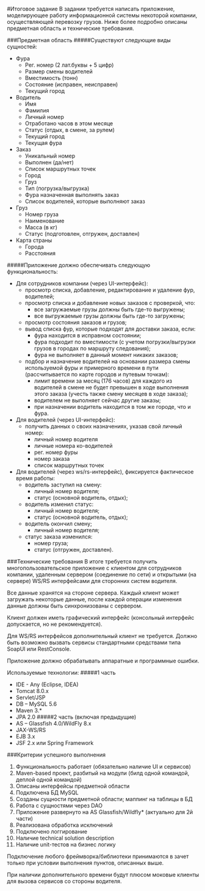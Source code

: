 #Итоговое задание
В задании требуется написать приложение, моделирующее работу информационной системы некоторой компании, осуществляющей перевозку грузов. Ниже более подробно описаны предметная область и технические требования.

###Предметная область
#####Существуют следующие виды сущностей:
- Фура
	- Рег. номер (2 лат.буквы + 5 цифр)
	- Размер смены водителей
	- Вместимость (тонн)
	- Состояние (исправен, неисправен)
	- Текущий город
- Водитель
	- Имя
	- Фамилия
	- Личный номер
	- Отработано часов в этом месяце
	- Статус (отдых, в смене, за рулем)
	- Текущий город
	- Текущая фура
- Заказ
	- Уникальный номер
	- Выполнен (да/нет)
	- Список маршрутных точек
     - Город
     - Груз
     - Тип (погрузка/выгрузка)
	- Фура назначенная выполнять заказ
	- Список водителей, которые выполняют заказ
- Груз
	- Номер груза
	- Наименование
	- Масса (в кг)
	- Статус (подготовлен, отгружен, доставлен)
- Карта страны
	- Города
	- Расстояния

#####Приложение должно обеспечивать следующую функциональность:
- Для сотрудников компании (через UI-интерфейс):
	- просмотр списка, добавление, редактирование и удаление фур, водителей;
	- просмотр списка и добавление новых заказов с проверкой, что:
		- все загружаемые грузы должны быть где-то выгружены;
		- все выгружаемые грузы должны быть где-то загружены;
	- просмотр состояния заказов и грузов;
	- вывод списка фур, которые подходят для доставки заказа, если:
		- фура находится в исправном состоянии;
		- фура подходит по вместимости (с учетом погрузки/выгрузки грузов в городах по маршруту следования);
		- фура не выполняет в данный момент никаких заказов;
	- подбор и назначение водителей на основании размера смены используемой фуры и примерного времени в пути (рассчитывается по карте городов и путевым точкам):
		- лимит времени за месяц (176 часов) для каждого из водителей в смене не будет превышен в ходе выполнения этого заказа (учесть также смену месяцев в ходе заказа);
		- водителем не выполняет сейчас другие заказы;
		- при назначении водитель находится в том же городе, что и фура.
- Для водителей (через UI-интерфейс):
	 - получить данных о своих назначениях, указав свой личный номер:
	     - личный номер водителя
	     - личные номера ко-водителей
		 - рег. номер фуры
	     - номер заказа
	     - список маршрутных точек
- Для водителей (через ws/rs-интерфейс), фиксируется фактическое время работы:
	- водитель заступил на смену:
		- личный номер водителя;
		- статус (основной водитель, отдых);
	- водитель изменил статус:
		- личный номер водителя;
		- статус (основной водитель, отдых);
	 - водитель окончил смену;
		- личный номер водителя;
	- статус заказа изменился:
		- номер груза;
		- статус (отгружен, доставлен).

###Технические требования
В итоге требуется получить многопользовательское приложение с клиентом для сотрудников компании, удаленным сервером (соединение по сети) и открытыми (на сервере) WS/RS интерфейсами для сторонних систем водителя.

Все данные хранятся на стороне сервера. Каждый клиент может загружать некоторые данные, после каждой операции изменения данные должны быть синхронизованы с сервером.

Клиент должен иметь графический интерфейс (консольный интерфейс допускается, но не рекомендуется).

Для WS/RS интерфейсов дополнительный клиент не требуется. Должно быть возможно вызвать сервисы стандартными средствами типа SoapUI или RestConsole.

Приложение должно обрабатывать аппаратные и программные ошибки. 

Используемые технологии:
#####1 часть 
- IDE - Any (Eclipse, IDEA)
- Tomcat 8.0.x
- Servlet/JSP
- DB – MySQL 5.6
- Maven 3.*
- JPA 2.0
#####2 часть (включая предыдущие)
- AS – Glassfish 4.0/WildFly 8.x 
- JAX-WS/RS
- EJB 3.x
- JSF 2.x или Spring Framework

###Критерии успешного выполнения
1. Функциональность работает (обязательно наличие UI и сервисов)
2. Maven-based проект, разбитый на модули (билд одной командой, деплой одной командой)
3. Описаны интерфейсы предметной области
4. Подключена БД MySQL
5. Созданы сущности предметной области; маппинг на таблицы в БД
6. Работа с сущностями через DAO
7. Приложение развернуто на AS Glassfish/Wildfly* (актуально для 2й части)
8. Реализована обработка исключений
9. Подключено логгирование
10. Наличие technical solution description
11. Наличие unit-тестов на бизнес логику


Подключение любого фреймворка/библиотеки принимаются в зачет только при условии выполнения пунктов, описанных выше.

При наличии дополнительного времени будут плюсом моковые клиенты для вызова сервисов со стороны водителя.
